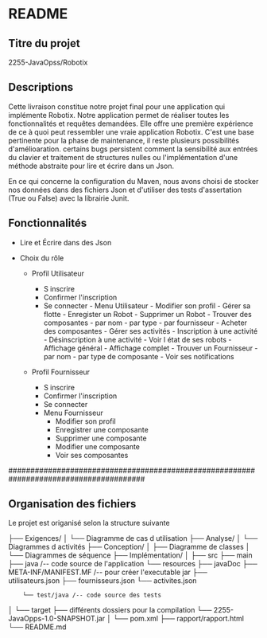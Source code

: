 # README

## Titre du projet
2255-JavaOpss/Robotix 

## Descriptions

Cette livraison constitue notre projet final pour une application qui implémente Robotix.
Notre application permet de réaliser toutes les fonctionnalités et requêtes demandées.
Elle offre une première expérience de ce à quoi peut ressembler une vraie application Robotix.
C'est une base pertinente pour la phase de maintenance, il reste plusieurs possibilités d'amélioaration.
certains bugs persistent comment la sensibilité aux entrées du clavier et traitement de structures nulles
ou l'implémentation d'une méthode abstraite pour lire et écrire dans un Json. 

En ce qui concerne la configuration du Maven, nous avons choisi de stocker nos données dans des fichiers Json et
d'utiliser des tests d'assertation (True ou False) avec la librairie Junit.


## Fonctionnalités

- Lire et Écrire dans des Json 

- Choix du rôle

    - Profil Utilisateur
        - S inscrire
        - Confirmer l'inscription
        - Se connecter
                  - Menu Utilisateur
                    - Modifier son profil
                    - Gérer sa flotte
                        - Enregister un Robot
                        - Supprimer un Robot
                        - Trouver des composantes
                            - par nom
                            - par type
                            - par fournisseur
                        - Acheter des composantes
                    - Gérer ses activités
                        - Inscription à une activité
                        - Désinscription à une activité
                    - Voir l état de ses robots
                        - Affichage général
                        - Affichage complet
                    - Trouver un Fournisseur
                        - par nom
                        - par type de composante
                    - Voir ses notifications
                  

    - Profil Fournisseur
        - S inscrire
        - Confirmer l'inscription
        - Se connecter
        - Menu Fournisseur
            - Modifier son profil 
            - Enregistrer une composante
            - Supprimer une composante
            - Modifier une composante
            - Voir ses composantes 

#######################################################################################
## Organisation des fichiers

Le projet est origanisé selon la structure suivante

├── Exigences/
│   └── Diagramme de cas d utilisation
├── Analyse/
│   └── Diagrammes d activités
├── Conception/
│   ├── Diagramme de classes
│   └── Diagrammes de séquence
├── Implémentation/
│   ├── src
        ├── main
            ├── java /-- code source de l'application
            └── resources 
                ├── javaDoc
                ├── META-INF/MANIFEST.MF /-- pour créer l'executable jar
                ├── utilisateurs.json
                ├── fournisseurs.json
                └── activites.json
                       
        └── test/java /-- code source des tests 
        
│   └── target
        ├── différents dossiers pour la compilation
        └── 2255-JavaOpps-1.0-SNAPSHOT.jar
│   └── pom.xml
├── rapport/rapport.html
└── README.md
```
